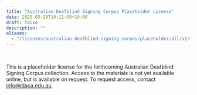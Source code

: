 ```yaml
---
title: "Australian Deafblind Signing Corpus Placeholder License"
date: 2025-05-26T10:12:59+10:00
draft: false
description: ""
aliases:
  - "/licenses/australian-deafblind-signing-corpus/placeholder/all/v1/"
---
```


<br>

This is a placeholder license for the forthcoming Australian Deafblind Signing Corpus collection. Access to the materials is not yet available online, but is available on request. To request access, contact info@ldaca.edu.au.

<br>
